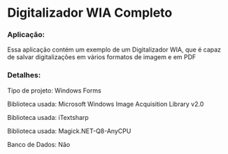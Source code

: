 # Digitalizador WIA Completo

<h3>Aplicação:</h3>
<p>Essa aplicação contém um exemplo de um Digitalizador WIA, que é capaz de salvar digitalizações em vários formatos de imagem e em PDF</p>

<h3>Detalhes:</h3>
<p>Tipo de projeto: Windows Forms</p>
<p>Biblioteca usada: Microsoft Windows Image Acquisition Library v2.0</p>
<p>Biblioteca usada: iTextsharp</p>
<p>Biblioteca usada: Magick.NET-Q8-AnyCPU</p>
<p>Banco de Dados: Não</p>
